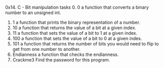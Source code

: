 0x14. C - Bit manipulation
tasks
0. 0
a function that converts a binary number to an unsigned int.
1. 1
a function that prints the binary representation of a number.
2. 10
a function that returns the value of a bit at a given index.
3. 11
a function that sets the value of a bit to 1 at a given index.
4. 100
a function that sets the value of a bit to 0 at a given index.
5. 101
a function that returns the number of bits you would need to flip to get from one number to another.
6. Endianness
a function that checks the endianness.
7. Crackme3
Find the password for this program.
